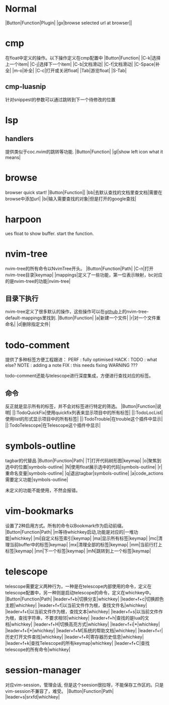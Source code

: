 # Normal
|Button|Function|Plugin|
|gx|browse selected url at browser||

# cmp
在float中定义的操作。以下操作定义在cmp配置中
|Button|Function|
|C-k|选择上一个item|
|C-j|选择下一个item|
|C-b|文档滑动|
|C-f|文档滑动|
|C-Space|补全|
|m-o|补全|
|C-c|打开或关闭float|
|Tab|游览float|
|S-Tab|
## cmp-luasnip
针对snippest的参数可以通过<TAB>跳转到下一个待修改的位置

# lsp
## handlers
提供类似于coc.nvim的跳转等功能.
|Button|Function|
|gl|show left icon what it means|

# browse
browser quick start!
|Button|Function||
|bb|去默认查找的文档里查文档|需要在browse中添加url|
|bi|输入需要查找的对象|但是打开的google查找|

# harpoon
ues float to show buffer.
<TAB> start the function.

# nvim-tree
nvim-tree的所有命令以NvimTree开头。
|Button|Function|Path|
|C-n|打开nvim-tree目录|keymap|
|mappings|定义了一些功能，第一位表示映射，bc对应的是nvim-tree的功能|nvim-tree|
## 目录下执行
nvim-tree定义了很多默认的操作，这些操作可以在[github](https://github.com/kyazdani42/nvim-tree.lua/blob/master/doc/nvim-tree-lua.txt)上的nvim-tree-default-mappings里找到.
|Button|Function|
|a|新建一个文件|
|r|对一个文件重命名|
|d|删除指定文件|

# todo-comment
提供了多种标签方便工程跟进：
PERF : fully optimised
HACK : 
TODO : what else?
NOTE : adding a note
FIX : this needs fixing
WARNING ???

todo-comment还能与telescope进行深度集成，方便进行查找对应的标签。
## 命令
反正就是显示所有的标签，并不会对标签进行特定的筛选。
|Button|Function|说明|
||:TodoQuickFix|使用quickfix列表来显示项目中的所有标签|
||:TodoLocList|使用list的形式显示项目中的所有标签|
||:TodoTrouble|在trouble这个插件中显示|
||:TodoTelescope|在Telescope这个插件中显示|

# symbols-outline
tagbar的代替品
|Button|Function|Path|
|T|打开代码树形图|keymap|
|o|聚焦到选中的位置|symbols-outline|
|N|使用float展示选中的代码|symbols-outline|
|r|重命名变量|symbols-outline|
|q|退出tagbar|symbols-outline|
|a|code_actions需要定义功能|symbols-outline|

未定义的功能不能使用，不然会报错。

# vim-bookmarks
设置了2种启用方式。所有的命令以Bookmark作为启动前缀。
|Button|Function|Path|
|m等待whichkey启动,功能是对应的|一堆功能|whichkey|
|mi|自定义标签索引|keymap|
|ma|显示所有标签|keymap|
|mc|清理当前buffer中的标签|keymap|
|mx|清理全部的标签|keymap|
|mm|当前行打上标签|keymap|
|mn|下一个标签|keymap|
|mN|跳转到上一个标签|keymap|

# telescope
telescope需要定义两种行为，一种是在telescope内部使用的命令，定义在telescope配置中，另一种则是启动telescope的命令，定义在whichkey中。
|Button|Function|Path|
|leader+f+b|切换分支|whichkey|
|leader+f+c|切换颜色主题|whichkey|
|leader+f+f|以当前文件作为根，查找文件名|whichkey|
|leader+f+t|以当前文件作为根，查找文本|whichkey|
|leader+f+s|以当前文件作为根，查找字符串，不要求相邻|whichkey|
|leader+f+h|查找的是lua的文档|whichkey|
|leader+f+H|切换高亮方式|whichkey|
|leader+f+i|\*|whichkey|
|leader+f+l|\*|whichkey|
|leader+f+M|系统的帮助文档|whichkey|
|leader+f+r|历史打开文件查找|whichkey|
|leader+f+R|寄存器历史信息|whichkey|
|leader+f+k|查找Telescope的所有keymap|whichkey|
|leader+f+C|查找telescope的所有命令|whichkey|

# session-manager
对应vim-session，管理会话, 但是这个seesion很拉呀，不能保存工作区的。只是vim-session不兼容了，难受。
|Button|Function|Path|
|leader+s|srxfd|whichkey|

